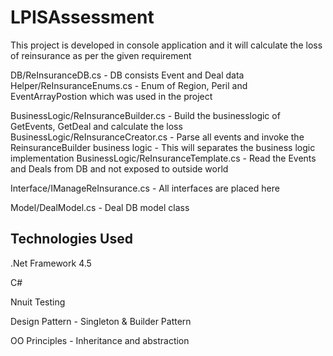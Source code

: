 # LPISAssessment

This project is developed in console application and it will calculate the loss of reinsurance as per the given requirement

DB/ReInsuranceDB.cs - DB consists Event and Deal data
Helper/ReInsuranceEnums.cs - Enum of Region, Peril and EventArrayPostion which was used in the project


BusinessLogic/ReInsuranceBuilder.cs - Build the businesslogic of GetEvents, GetDeal and calculate the loss
BusinessLogic/ReInsuranceCreator.cs - Parse all events and invoke the ReinsuranceBuilder business logic - This will separates the business logic implementation
BusinessLogic/ReInsuranceTemplate.cs - Read the Events and Deals from DB and not exposed to outside world

Interface/IManageReInsurance.cs - All interfaces are placed here

Model/DealModel.cs - Deal DB model class

Technologies Used
-----------------
.Net Framework 4.5

C#

Nnuit Testing

Design Pattern - Singleton & Builder Pattern

OO Principles - Inheritance and abstraction

